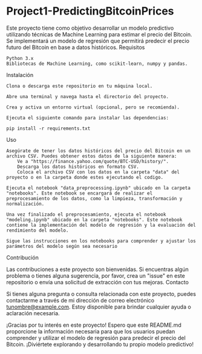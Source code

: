 # Project1-PredictingBitcoinPrices
Este proyecto tiene como objetivo desarrollar un modelo predictivo utilizando técnicas de Machine Learning para estimar el precio del Bitcoin. Se implementará un modelo de regresión que permitirá predecir el precio futuro del Bitcoin en base a datos históricos.
Requisitos

    Python 3.x
    Bibliotecas de Machine Learning, como scikit-learn, numpy y pandas.

Instalación

    Clona o descarga este repositorio en tu máquina local.

    Abre una terminal y navega hasta el directorio del proyecto.

    Crea y activa un entorno virtual (opcional, pero se recomienda).

    Ejecuta el siguiente comando para instalar las dependencias:

    pip install -r requirements.txt

Uso

    Asegúrate de tener los datos históricos del precio del Bitcoin en un archivo CSV. Puedes obtener estos datos de la siguiente manera:
        Ve a "https://finance.yahoo.com/quote/BTC-USD/history/".
        Descarga los datos históricos en formato CSV.
        Coloca el archivo CSV con los datos en la carpeta "data" del proyecto o en la carpeta donde estes ejecutando el codigo.

    Ejecuta el notebook "data_preprocessing.ipynb" ubicado en la carpeta "notebooks". Este notebook se encargará de realizar el preprocesamiento de los datos, como la limpieza, transformación y normalización.

    Una vez finalizado el preprocesamiento, ejecuta el notebook "modeling.ipynb" ubicado en la carpeta "notebooks". Este notebook contiene la implementación del modelo de regresión y la evaluación del rendimiento del modelo.

    Sigue las instrucciones en los notebooks para comprender y ajustar los parámetros del modelo según sea necesario
Contribución

Las contribuciones a este proyecto son bienvenidas. Si encuentras algún problema o tienes alguna sugerencia, por favor, crea un "issue" en este repositorio o envía una solicitud de extracción con tus mejoras.
Contacto

Si tienes alguna pregunta o consulta relacionada con este proyecto, puedes contactarme a través de mi dirección de correo electrónico tunombre@example.com. Estoy disponible para brindar cualquier ayuda o aclaración necesaria.

¡Gracias por tu interés en este proyecto! Espero que este README.md proporcione la información necesaria para que los usuarios puedan comprender y utilizar el modelo de regresión para predecir el precio del Bitcoin. ¡Diviértete explorando y desarrollando tu propio modelo predictivo!

